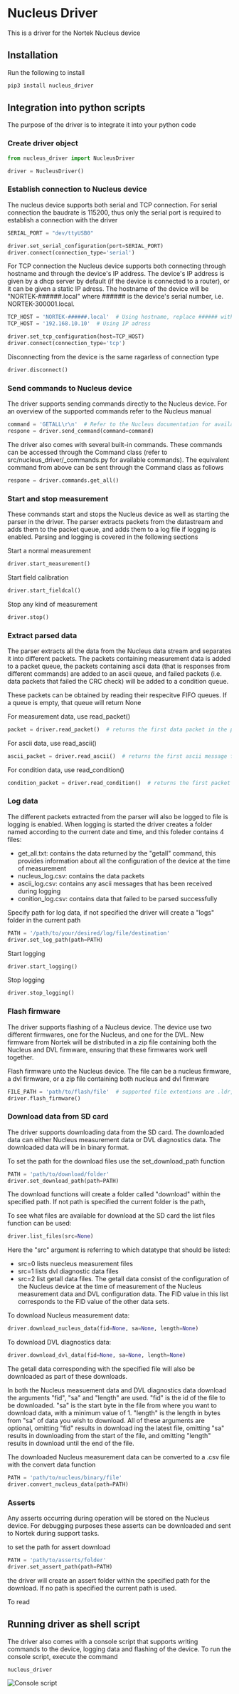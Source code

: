 # Nucleus Driver

This is a driver for the Nortek Nucleus device

## Installation

Run the following to install

```python
pip3 install nucleus_driver
```

## Integration into python scripts

The purpose of the driver is to integrate it into your python code 

### Create driver object
```python
from nucleus_driver import NucleusDriver

driver = NucleusDriver()
``` 

### Establish connection to Nucleus device

The nucleus device supports both serial and TCP connection. For serial connection the baudrate is 115200, 
thus only the serial port is required to establish a connection with the driver

```python
SERIAL_PORT = "dev/ttyUSB0"

driver.set_serial_configuration(port=SERIAL_PORT)
driver.connect(connection_type='serial')
```

For TCP connection the Nucleus device supports both connecting through hostname and through the device's IP address.
The device's IP address is given by a dhcp server by default (if the device is connected to a router), or it can be given a static IP adress. 
The hostname of the device will be "NORTEK-######.local" where ###### is the device's serial number, i.e. NORTEK-300001.local.

```python
TCP_HOST = 'NORTEK-######.local'  # Using hostname, replace ###### with device's serial number
TCP_HOST = '192.168.10.10'  # Using IP adress

driver.set_tcp_configuration(host=TCP_HOST)
driver.connect(connection_type='tcp')
```

Disconnecting from the device is the same ragarless of connection type

```python
driver.disconnect()
``` 

### Send commands to Nucleus device

The driver supports sending commands directly to the Nucleus device. For an overview of the supported commands refer to the Nucleus manual

```python
command = 'GETALL\r\n'  # Refer to the Nucleus documentation for available commands
respone = driver.send_command(command=command)
```

The driver also comes with several built-in commands. These commands can be accessed through the Command class (refer to src/nucleus_driver/_commands.py for available commands).
The equivalent command from above can be sent through the Command class as follows
```python
respone = driver.commands.get_all()
```

### Start and stop measurement

These commands start and stops the Nucleus device as well as starting the parser in the driver.
The parser extracts packets from the datastream and adds them to the packet queue,
and adds them to a log file if logging is enabled. Parsing and logging is covered in the following sections

Start a normal measurement

```python
driver.start_measurement()
```

Start field calibration

```python
driver.start_fieldcal()
```

Stop any kind of measurement

```python
driver.stop()
```

### Extract parsed data

The parser extracts all the data from the Nucleus data stream and separates it into different packets. 
The packets containing measurement data is added to a packet queue, 
the packets containing ascii data (that is responses from different commands) are added to an ascii queue, 
and failed packets (i.e. data packets that failed the CRC check) will be added to a condition queue.

These packets can be obtained by reading their respecitve FIFO queues. If a queue is empty, that queue will return None

For measurement data, use read_packet()
```python
packet = driver.read_packet()  # returns the first data packet in the packet queue
```

For ascii data, use read_ascii()
```python
ascii_packet = driver.read_ascii()  # returns the first ascii message from the ascii queue
```

For condition data, use read_condition()
```python
condition_packet = driver.read_condition()  # returns the first packet from the condition queue
```

### Log data

The different packets extracted from the parser will also be logged to file is logging is enabled.
When logging is started the driver creates a folder named according to the current date and time, and this foleder contains 4 files:
* get_all.txt: contains the data returned by the "getall" command, this provides information about all the configuration of the device at the time of measurement
* nucleus_log.csv: contains the data packets
* ascii_log.csv: contains any ascii messages that has been received during logging
* conition_log.csv: contains data that failed to be parsed successfully

Specify path for log data, if not specified the driver will create a "logs" folder in the current path
```python
PATH = '/path/to/your/desired/log/file/destination'
driver.set_log_path(path=PATH)
```

Start logging
```python
driver.start_logging()
```

Stop logging
```python
driver.stop_logging()
```

### Flash firmware

The driver supports flashing of a Nucleus device. The device use two different firmwares, one for the Nucleus, and one for the DVL. 
New firmware from Nortek will be distributed in a zip file containing both the Nucleus and DVL firmware, ensuring that these firmwares work well together.

Flash firmware unto the Nucleus device. The file can be a nucleus firmware, a dvl firmware, or a zip file containing both nucleus and dvl firmware
```python
FILE_PATH = 'path/to/flash/file'  # supported file extentions are .ldr, .bin and .zip
driver.flash_firmware()
```

### Download data from SD card

The driver supports downloading data from the SD card. The downloaded data can either Nucleus measurement data or DVL diagnostics data.
The downloaded data will be in binary format.

To set the path for the download files use the set_download_path function

```python
PATH = 'path/to/download/folder'
driver.set_download_path(path=PATH)
```
The download functions will create a folder called "download" within the specified path. If not path is specified the current folder is the path,

To see what files are available for download at the SD card the list files function can be used:

```python
driver.list_files(src=None)
```

Here the "src" argument is referring to which datatype that should be listed:
* src=0 lists nuecleus measurement files
* src=1 lists dvl diagnostic data files
* src=2 list getall data files. The getall data consist of the configuration of the Nucleus device at the time of measurement of the Nucleus measurement data and DVL configuration data. The FID value in this list corresponds to the FID value of the other data sets.


To download Nucleus measurement data:

```python
driver.download_nucleus_data(fid=None, sa=None, length=None)
```

To download DVL diagnostics data:

```python
driver.download_dvl_data(fid=None, sa=None, length=None)
```

The getall data corresponding with the specified file will also be downloaded as part of these downloads.

In both the Nucleus measuement data and DVL diagnostics data download the arguments "fid", "sa" and "length" are used.
"fid" is the id of the file to be downloaded.
"sa" is the start byte in the file from where you want to download data, with a minimum value of 1.
"length" is the length in bytes from "sa" of data you wish to download.
All of these arguments are optional, omitting "fid" results in download ing the latest file, 
omitting "sa" results in downloading from the start of the file,
and omitting "length" results in download until the end of the file.

The downloaded Nucleus measurement data can be converted to a .csv file with the convert data function

```python
PATH = 'path/to/nucleus/binary/file'
driver.convert_nucleus_data(path=PATH)
```

### Asserts

Any asserts occurring during operation will be stored on the Nucleus device. For debugging purposes these asserts can be downloaded and sent to Nortek during support tasks.

to set the path for assert download
```python
PATH = 'path/to/asserts/folder'
driver.set_assert_path(path=PATH)
```

the driver will create an assert folder within the specified path for the download. If no path is specified the current path is used.

To read 


## Running driver as shell script

The driver also comes with a console script that supports writing commands to the device, logging data and flashing of the device. 
To run the console script, execute the command

```shell
nucleus_driver
```

![Console script](docs/nucleus_driver_shell.png)